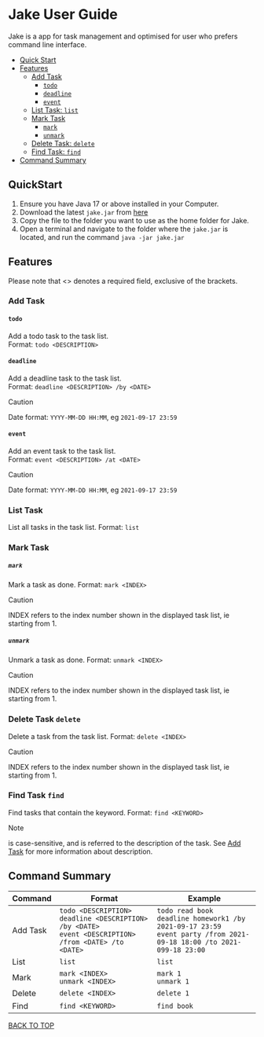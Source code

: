 # Jake User Guide
Jake is a app for task management and optimised for user who prefers command line interface.
- [Quick Start](#quickstart)
- [Features](#features)
  - [Add Task](#add-Task)
    - [`todo`](#todo)
    - [`deadline`](#deadline)
    - [`event`](#event)
  - [List Task: `list`](#list-task)
  - [Mark Task](#mark-task)
    - [`mark`](#mark)
    - [`unmark`](#unmark)
  - [Delete Task: `delete`](#delete-task)
  - [Find Task: `find`](#find-task)
- [Command Summary](#command-summary)
## QuickStart
1. Ensure you have Java 17 or above installed in your Computer. 
2. Download the latest `jake.jar` from [here](https://github.com/Lyam-T/ip/releases/tag/A-Release)
3. Copy the file to the folder you want to use as the home folder for Jake.
4. Open a terminal and navigate to the folder where the `jake.jar` is located, and run the command `java -jar jake.jar`
## Features
Please note that <> denotes a required field, exclusive of the brackets.
### Add Task
#### `todo`
Add a todo task to the task list.  
Format: `todo <DESCRIPTION>`
#### `deadline`
Add a deadline task to the task list.  
Format: `deadline <DESCRIPTION> /by <DATE>`
> [!CAUTION]
> Date format: `YYYY-MM-DD HH:MM`, eg `2021-09-17 23:59`
#### `event`
Add an event task to the task list.  
Format: `event <DESCRIPTION> /at <DATE>`  
> [!CAUTION] 
> Date format: `YYYY-MM-DD HH:MM`, eg `2021-09-17 23:59`
### List Task
List all tasks in the task list.
Format: `list`
### Mark Task
##### `mark`
Mark a task as done.
Format: `mark <INDEX>`
> [!CAUTION]
> INDEX refers to the index number shown in the displayed task list, ie starting from 1.
##### `unmark`
Unmark a task as done.
Format: `unmark <INDEX>`
> [!CAUTION]
> INDEX refers to the index number shown in the displayed task list, ie starting from 1.
### Delete Task `delete`
Delete a task from the task list.
Format: `delete <INDEX>`
> [!CAUTION]
> INDEX refers to the index number shown in the displayed task list, ie starting from 1.
### Find Task `find`
Find tasks that contain the keyword.
Format: `find <KEYWORD>`
> [!NOTE]
> <KEYWORD> is case-sensitive, and is referred to the description of the task. See [Add Task](#add-task) for more information about description.
## Command Summary
| Command  | Format                                                                                                             | Example                                                                                                                           |
|----------|--------------------------------------------------------------------------------------------------------------------|-----------------------------------------------------------------------------------------------------------------------------------|
| Add Task | `todo <DESCRIPTION>` <br/> `deadline <DESCRIPTION> /by <DATE>` <br/> `event <DESCRIPTION> /from <DATE> /to <DATE>` | `todo read book` <br/> `deadline homework1 /by 2021-09-17 23:59` <br/> `event party /from 2021-09-18 18:00 /to 2021-099-18 23:00` |
| List     | `list`                                                                                                             | `list`                                                                                                                            |
| Mark     | `mark <INDEX>` <br/> `unmark <INDEX>`                                                                              | `mark 1` <br/> `unmark 1`                                                                                                          |
| Delete   | `delete <INDEX>`                                                                                                   | `delete 1`                                                                                                                        |
| Find     | `find <KEYWORD>`                                                                                                   | `find book`                                                                                                                       |

[BACK TO TOP](#jake-user-guide)
